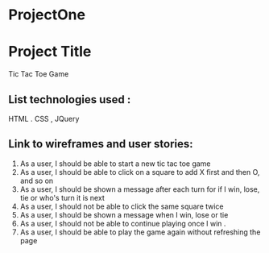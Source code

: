 # ProjectOne

# Project Title
Tic Tac Toe Game

## List technologies used :
 HTML . CSS , JQuery

## Link to wireframes and user stories: 
1. As a user, I should be able to start a new tic tac toe game
2. As a user, I should be able to click on a square to add X first and then O, and so on
3. As a user, I should be shown a message after each turn for if I win, lose, tie or who's turn it is next
4. As a user, I should not be able to click the same square twice
5. As a user, I should be shown a message when I win, lose or tie
6. As a user, I should not be able to continue playing once I win . 
7. As a user, I should be able to play the game again without refreshing the page

